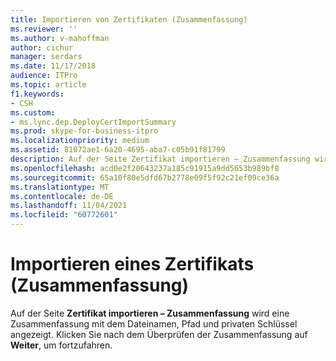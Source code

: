 ```yaml
---
title: Importieren von Zertifikaten (Zusammenfassung)
ms.reviewer: ''
ms.author: v-mahoffman
author: cichur
manager: serdars
ms.date: 11/17/2018
audience: ITPro
ms.topic: article
f1.keywords:
- CSH
ms.custom:
- ms.lync.dep.DeployCertImportSummary
ms.prod: skype-for-business-itpro
ms.localizationpriority: medium
ms.assetid: 81072ae1-6a20-4695-aba7-c05b91f81799
description: Auf der Seite Zertifikat importieren – Zusammenfassung wird eine Zusammenfassung mit dem Dateinamen, Pfad und privaten Schlüssel angezeigt. Klicken Sie nach dem Überprüfen der Zusammenfassung auf Weiter, um fortzufahren.
ms.openlocfilehash: acd0e2f20643237a185c91915a9dd5653b989bf8
ms.sourcegitcommit: 65a10f80e5dfd67b2778e09f5f92c21ef09ce36a
ms.translationtype: MT
ms.contentlocale: de-DE
ms.lasthandoff: 11/04/2021
ms.locfileid: "60772601"
---
```

# <a name="import-certificate-summary"></a>Importieren eines Zertifikats (Zusammenfassung)
 
Auf der Seite **Zertifikat importieren – Zusammenfassung** wird eine Zusammenfassung mit dem Dateinamen, Pfad und privaten Schlüssel angezeigt. Klicken Sie nach dem Überprüfen der Zusammenfassung auf **Weiter**, um fortzufahren.
  


